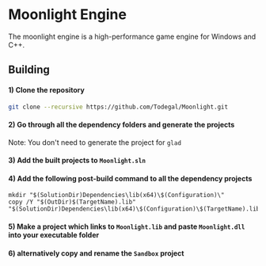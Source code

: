 # Moonlight Engine
The moonlight engine is a high-performance game engine for Windows and C++.

## Building
#### 1) Clone the repository
```bash
git clone --recursive https://github.com/Todegal/Moonlight.git
```
#### 2) Go through all the dependency folders and generate the projects
Note: You don't need to generate the project for `glad`
#### 3) Add the built projects to `Moonlight.sln`
#### 4) Add the following post-build command to all the dependency projects
```
mkdir "$(SolutionDir)Dependencies\lib(x64)\$(Configuration)\"
copy /Y "$(OutDir)$(TargetName).lib" "$(SolutionDir)Dependencies\lib(x64)\$(Configuration)\$(TargetName).lib"
```
#### 5) Make a project which links to `Moonlight.lib` and paste `Moonlight.dll` into your executable folder
#### 6) alternatively copy and rename the `Sandbox` project
